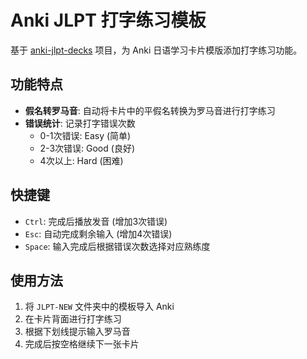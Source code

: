 # Anki JLPT 打字练习模板

基于 [anki-jlpt-decks](https://github.com/5mdld/anki-jlpt-decks) 项目，为 Anki 日语学习卡片模版添加打字练习功能。

## 功能特点

- **假名转罗马音**: 自动将卡片中的平假名转换为罗马音进行打字练习
- **错误统计**: 记录打字错误次数
  - 0-1次错误: Easy (简单)
  - 2-3次错误: Good (良好) 
  - 4次以上: Hard (困难)

## 快捷键

- `Ctrl`: 完成后播放发音 (增加3次错误)
- `Esc`: 自动完成剩余输入 (增加4次错误)
- `Space`: 输入完成后根据错误次数选择对应熟练度



## 使用方法

1. 将 `JLPT-NEW` 文件夹中的模板导入 Anki
2. 在卡片背面进行打字练习
3. 根据下划线提示输入罗马音
4. 完成后按空格继续下一张卡片